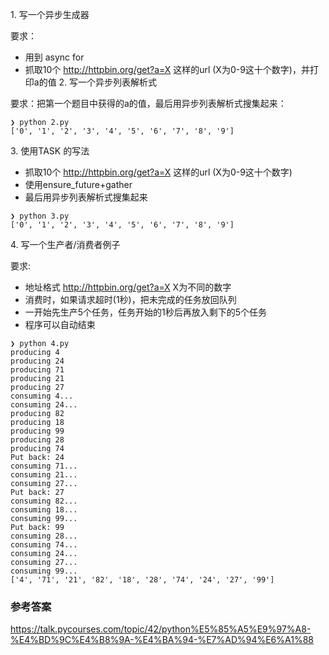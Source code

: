 1\. 写一个异步生成器

要求：
- 用到 async for
- 抓取10个 http://httpbin.org/get?a=X 这样的url (X为0-9这十个数字)，并打印a的值
2\. 写一个异步列表解析式

要求：把第一个题目中获得的a的值，最后用异步列表解析式搜集起来：
```
❯ python 2.py
['0', '1', '2', '3', '4', '5', '6', '7', '8', '9']
```

3\. 使用TASK 的写法
- 抓取10个 http://httpbin.org/get?a=X 这样的url (X为0-9这十个数字)
- 使用ensure_future+gather
- 最后用异步列表解析式搜集起来
```
❯ python 3.py
['0', '1', '2', '3', '4', '5', '6', '7', '8', '9']
```

4\. 写一个生产者/消费者例子

要求:

- 地址格式 http://httpbin.org/get?a=X X为不同的数字
- 消费时，如果请求超时(1秒)，把未完成的任务放回队列
- 一开始先生产5个任务，任务开始的1秒后再放入剩下的5个任务
- 程序可以自动结束

```
❯ python 4.py
producing 4
producing 24
producing 71
producing 21
producing 27
consuming 4...
consuming 24...
producing 82
producing 18
producing 99
producing 28
producing 74
Put back: 24
consuming 71...
consuming 21...
consuming 27...
Put back: 27
consuming 82...
consuming 18...
consuming 99...
Put back: 99
consuming 28...
consuming 74...
consuming 24...
consuming 27...
consuming 99...
['4', '71', '21', '82', '18', '28', '74', '24', '27', '99']
```

### 参考答案
https://talk.pycourses.com/topic/42/python%E5%85%A5%E9%97%A8-%E4%BD%9C%E4%B8%9A-%E4%BA%94-%E7%AD%94%E6%A1%88